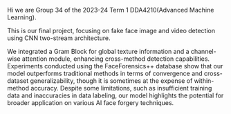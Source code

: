 Hi we are Group 34 of the 2023-24 Term 1 DDA4210(Advanced Machine Learning).

This is our final project, focusing on fake face image and video detection using CNN two-stream architecture.

We integrated a Gram Block for global texture information and a channel-wise attention module, enhancing cross-method detection capabilities. Experiments conducted using the FaceForensics++ database show that our model outperforms traditional methods in terms of convergence and cross-dataset generalizability, though it is sometimes at the expense of within-method accuracy. Despite some limitations, such as insufficient training data and inaccuracies in data labeling, our model highlights the potential for broader application on various AI face forgery techniques.
